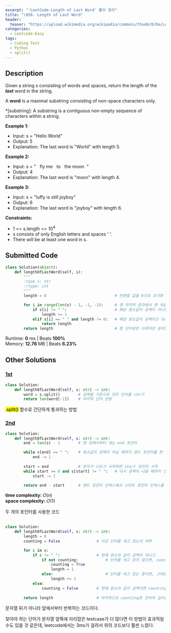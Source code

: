 ```yaml
---
excerpt: "'LeetCode-Length of Last Word' 풀이 정리"
title: "\058. Length of Last Word"
header:
  teaser: "https://upload.wikimedia.org/wikipedia/commons/thumb/0/0a/LeetCode_Logo_black_with_text.svg/458px-LeetCode_Logo_black_with_text.svg.png"
categories:
  - Leetcode-Easy
tags:
  - Coding Test
  - Python
  - split()
---
```


## <i class="fa-solid fa-file-lines"></i> Description

Given a string s consisting of words and spaces, return the length of the ***last*** word in the string.

A **word** is a maximal substring consisting of non-space characters only.

*[substring]: A substring is a contiguous non-empty sequence of characters within a string.


**Example 1:**

- Input: s = "Hello World"
- Output: 5
- Explanation: The last word is "World" with length 5.


**Example 2:**

- Input: s = "&nbsp;&nbsp;&nbsp;fly&nbsp;me&nbsp;&nbsp;&nbsp;to&nbsp;&nbsp;&nbsp;the&nbsp;moon&nbsp;&nbsp;"
- Output: 4
- Explanation: The last word is "moon" with length 4.


**Example 3:**

- Input: s = "luffy is still joyboy"
- Output: 6
- Explanation: The last word is "joyboy" with length 6.


**Constraints:**

- 1 <= s.length <= 10<sup>4</sup>
- s consists of only English letters and spaces ' '.
- There will be at least one word in s.


## <i class="fa-solid fa-cloud-arrow-up"></i> Submitted Code

```python
class Solution(object):
    def lengthOfLastWord(self, s):
        """
        :type s: str
        :rtype: int
        """
        length = 0                              # 반환할 값을 0으로 초기화

        for i in range(len(s) - 1, -1, -1):     # 맨 마지막 문자에서 맨 처음 문자까지 거꾸로 세기
            if s[i] != " ":                     # 해당 원소값이 공백이 아니면 length + 1
                length += 1
            elif s[i] == " " and length != 0:   # 해당 원소값이 공백이고 length가 이미 카운팅됐다면 반환
                return length
        return length                           # 한 단어로만 이루어진 문자열의 경우 for문 종료 후 반환
```
<i class="fa-solid fa-clock"></i> Runtime: **0** ms \| Beats **100%**    
<i class="fa-solid fa-memory"></i> Memory: **12.76** MB \| Beats **6.23%**


## <i class="fa-solid fa-flask"></i> Other Solutions

### <a href="https://leetcode.com/problems/length-of-last-word/solutions/6249321/efficient-way-100-score-by-vedantwalia-xy77/" target="_blank">1st</a>

```python
class Solution:
    def lengthOfLastWord(self, s: str) -> int:
        word = s.split()        # 공백을 기준으로 모든 단어를 나누기
        return len(word[-1])    # 마지막 단어 반환
```

<mark>.split()</mark> 함수로 간단하게 통과하는 방법


### <a href="https://leetcode.com/problems/length-of-last-word/solutions/5774504/video-2-solutions-bonus-by-niits-saqv" target="_blank">2nd</a>

```python
class Solution:
    def lengthOfLastWord(self, s: str) -> int:                
        end = len(s) - 1        # 맨 뒤에서부터 세는 end 포인터

        while s[end] == " ":    # 원소값이 공백이 아닐 때까지 엔드 포인터를 한 칸씩 전진
            end -= 1
        
        start = end             # 문자가 나오기 시작하면 start 포인터 시작
        while start >= 0 and s[start] != " ":   # 다시 공백이 나올 때까지 스타트 포인터를 한 칸씩 전진
            start -= 1
        
        return end - start      # 엔드 포인터 인덱스에서 스타트 포인터 인덱스를 빼면 문자 길이
```
<i class="fa-solid fa-clock"></i> **time complexity:** 𝑂(𝑛)    
<i class="fa-solid fa-memory"></i> **space complexity:** 𝑂(1)   

두 개의 포인터를 사용한 코드
<br><br>

```python
class Solution:
    def lengthOfLastWord(self, s: str) -> int:                
        length = 0
        counting = False                # 지금 단어를 세고 있는지 여부

        for c in s:
            if c != " ":                # 현재 원소의 값이 공백이 아니고
                if not counting:            # 단어를 세고 있지 않으면, counting을 시작하고 length + 1
                    counting = True
                    length = 1
                else:                       # 단어를 세고 있는 중이면, 그대로 length + 1
                    length += 1
            else:
                counting = False        # 현재 원소의 값이 공백이면 counting을 멈추기
        
        return length                   # 마지막으로 counting한 단어의 길이를 반환
```

문자열 뒤가 아니라 앞에서부터 반복하는 코드이다.

찾아야 하는 단어가 문자열 앞쪽에 자리잡은 testcase가 더 많다면 이 방법이 효과적일 수도 있을 것 같은데, leetcode에서는 3ms가 걸려서 위의 코드보다 훨씬 느렸다.